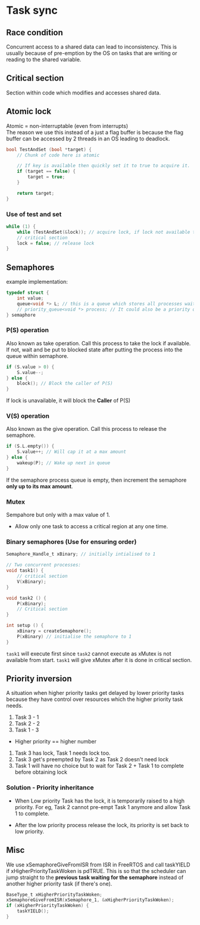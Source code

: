 # Task sync

## Race condition

Concurrent access to a shared data can lead to inconsistency. 
This is usually because of pre-emption by the OS on tasks that are writing or reading to the shared variable.


## Critical section

Section within code which modifies and accesses shared data. 

## Atomic lock

Atomic = non-interruptable (even from interrupts)  
The reason we use this instead of a just a flag buffer is because the flag buffer can be accessed by 2 threads in an OS leading to deadlock.

```C
bool TestAndSet (bool *target) {
    // Chunk of code here is atomic

    // If key is available then quickly set it to true to acquire it.
    if (target == false) {
        target = true;
    }

    return target;
}
```

### Use of test and set

```C
while (1) {
    while (TestAndSet(&lock)); // acquire lock, if lock not available then wait
    // critical section
    lock = false; // release lock
}
```


## Semaphores
example implementation:

```C
typedef struct {
    int value;
    queue<void *> L; // this is a queue which stores all processes waiting to enter their criticial sections
    // priority_queue<void *> process; // It could also be a priority queue depending on the implementation
} semaphore
```

### P(S) operation
Also known as take operation. Call this process to take the lock if available.
If not, wait and be put to blocked state after putting the process into the queue within semaphore.

```C
if (S.value > 0) {
    S.value--;
} else {
    block(); // Block the caller of P(S)
}
```
If lock is unavailable, it will block the **Caller** of P(S)

### V(S) operation

Also known as the give operation. Call this process to release the semaphore.
```C
if (S.L.empty()) {
    S.value++; // Will cap it at a max amount
} else {
    wakeup(P); // Wake up next in queue
}
```

If the semaphore process queue is empty, then increment the semaphore **only up to its max amount**.

### Mutex

Sempahore but only with a max value of 1.
- Allow only one task to access a critical region at any one time.

### Binary semaphores (Use for ensuring order)
```C
Semaphore_Handle_t xBinary; // initially intialised to 1 

// Two concurrent processes:
void task1() {
    // critical section
    V(xBinary);
}

void task2 () {
    P(xBinary);
    // Critical section
}

int setup () {
    xBinary = createSemaphore();
    P(xBinary) // initialise the semaphore to 1
}
```


`task1` will execute first since `task2` cannot execute as xMutex is not available from start. `task1` will give xMutex after it is done in critical section.


## Priority inversion
A situation when higher priority tasks get delayed by lower priority tasks because they have control over resources which the higher priority task needs.

1. Task 3 - 1
2. Task 2 - 2
3. Task 1 - 3

- Higher priority == higher number


1. Task 3 has lock, Task 1 needs lock too.
2. Task 3 get's preempted by Task 2 as Task 2 doesn't need lock
3. Task 1 will have no choice but to wait for Task 2 + Task 1 to complete before obtaining lock


### Solution - Priority inheritance

- When Low priority Task has the lock, it is temporarily raised to a high priority. For eg, Task 2 cannot pre-empt Task 1 anymore and allow Task 1 to complete.

- After the low priority process release the lock, its priority is set back to low priority.

## Misc

We use xSemaphoreGiveFromISR from ISR in FreeRTOS and call taskYIELD if xHigherPriorityTaskWoken is pdTRUE. This is so that the scheduler can jump straight to the **previous task waiting for the semaphore** instead of another higher priority task (if there's one).

```C
BaseType_t xHigherPriorityTaskWoken;
xSemaphoreGiveFromISR(xSemaphore_1, &xHigherPriorityTaskWoken);
if (xHigherPriorityTaskWoken) {
    taskYIELD();
}
```

